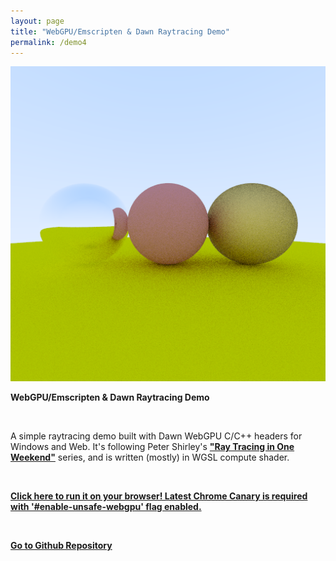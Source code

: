 ```yaml
---
layout: page
title: "WebGPU/Emscripten & Dawn Raytracing Demo"
permalink: /demo4
---
```


<img class="demo-page-image" src="/assets/raytracing_512x512.png">

<br>

**WebGPU/Emscripten & Dawn Raytracing Demo**

<br>

A simple raytracing demo built with Dawn WebGPU C/C++ headers for Windows and Web. It's following Peter Shirley's [**"Ray Tracing in One Weekend"**](https://raytracing.github.io/) series, and is written (mostly) in WGSL compute shader.

<br>

[**Click here to run it on your browser! Latest Chrome Canary is required with '#enable-unsafe-webgpu' flag enabled.**](/demos/raytracing)

<br>

[**Go to Github Repository**](https://github.com/enuyeel/webgpu_raytracing_demo)